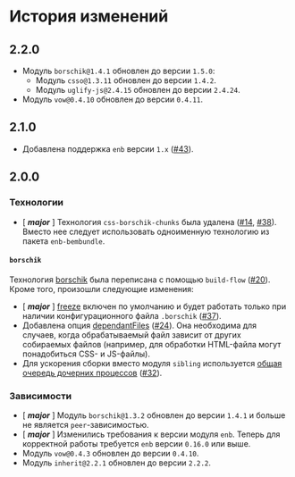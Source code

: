 История изменений
=================

2.2.0
-----

* Модуль `borschik@1.4.1` обновлен до версии `1.5.0`:
    * Модуль `csso@1.3.11` обновлен до версии `1.4.2`.
    * Модуль `uglify-js@2.4.15` обновлен до версии `2.4.24`.
* Модуль `vow@0.4.10` обновлен до версии `0.4.11`.

2.1.0
-----

* Добавлена поддержка `enb` версии `1.x` ([#43]).

2.0.0
-----

### Технологии

* [ __*major*__ ] Технология `css-borschik-chunks` была удалена ([#14], [#38]). Вместо нее следует использовать одноименную технологию из пакета `enb-bembundle`.

#### `borschik`

Технология [borschik](api.ru.md#borschik) была переписана с помощью `build-flow` ([#20]). Кроме того, произошли следующие изменения:

* [ __*major*__ ] [freeze](api.ru.md#freeze) включен по умолчанию и будет работать только при наличии конфигурационного файла `.borschik` ([#37]).
* Добавлена опция [dependantFiles](api.ru.md#dependantfiles) ([#24]). Она необходима для случаев, когда обрабатываемый файл зависит от других собираемых файлов (например, для обработки HTML-файла могут понадобиться CSS- и JS-файлы).
* Для ускорения сборки вместо модуля `sibling` используется [общая очередь дочерних процессов](https://github.com/enb-make/enb#nodegetsharedresources) ([#32]).

### Зависимости

* [ __*major*__ ] Модуль `borschik@1.3.2` обновлен до версии `1.4.1` и больше не является `peer`-зависимостью.
* [ __*major*__ ] Изменились требования к версии модуля `enb`. Теперь для корректной работы требуется `enb` версии `0.16.0` или выше.
* Модуль `vow@0.4.3` обновлен до версии `0.4.10`.
* Модуль `inherit@2.2.1` обновлен до версии `2.2.2`.

[#43]: https://github.com/enb-make/enb-borschik/pull/43
[#38]: https://github.com/enb-make/enb-borschik/issues/38
[#37]: https://github.com/enb-make/enb-borschik/issues/37
[#32]: https://github.com/enb-make/enb-borschik/pull/32
[#24]: https://github.com/enb-make/enb-borschik/issues/24
[#20]: https://github.com/enb-make/enb-borschik/issues/20
[#14]: https://github.com/enb-make/enb-borschik/issues/14
